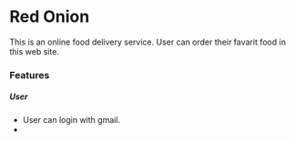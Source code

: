 # Red Onion

This is an online food delivery service. User can order their favarit food in this web site.

### Features

##### User
* User can login with gmail.
*
